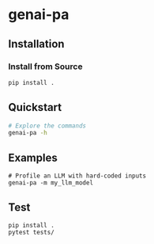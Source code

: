 # genai-pa

## Installation

### Install from Source

```bash
pip install .
```

## Quickstart

```bash
# Explore the commands
genai-pa -h
```

## Examples

```
# Profile an LLM with hard-coded inputs
genai-pa -m my_llm_model
```

## Test

```
pip install .
pytest tests/
```
